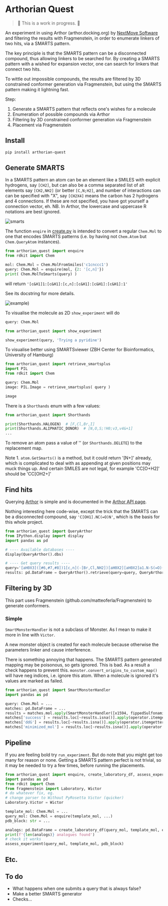 # Arthorian Quest

> :construction: This is a work in progress. :construction:

An experiment in using Arthor (arthor.docking.org) by [NextMove Software](https://www.nextmovesoftware.com/)
and filtering the results with Fragmenstein,
in order to enumerate linkers of two hits, via a SMARTS pattern.

The key principle is that the SMARTS pattern can be a disconnected compound, thus allowing linkers to be searched for.
By creating a SMARTS pattern with a wished for expansion vector, one can search for linkers that connect two hits.

To wittle out impossible compounds, the results are filtered by 3D constrained conformer generation via Fragmenstein,
but using the SMARTS pattern making it lightning fast.

Step:

1. Generate a SMARTS pattern that reflects one's wishes for a molecule
2. Enumeration of possible compounds via Arthor
3. Filtering by 3D constrained conformer generation via Fragmenstein
4. Placement via Fragmenstein

## Install

```bash
pip install arthorian-quest
```

## Generate SMARTS

In a SMARTS pattern an atom can be an element like a SMILES with explicit hydrogens,
say `[CH2]`, but can also be a comma separated list of alt elements say `[CH2,NH2]` (or better `[C,N;H2]`,
and number of interactions can can be specified with "X", say `[CH2X4]` means the carbon has 2 hydrogens and 4 connections.
If these are not specified, you have got yourself a connection vector, eh.
NB. In Arthor, the lowercase and uppercase R notations are best ignored.

![smarts](smarts.png)

The function `enqire` in [create.py](arthorian_quest/create.py) is intended to convert a regular `Chem.Mol`
to one that encodes SMARTS patterns (i.e. by having not `Chem.Atom` but `Chem.QueryAtom` instances).

```python
from arthorian_quest import enquire
from rdkit import Chem

mol: Chem.Mol = Chem.MolFromSmiles('c1cnccc1')
query: Chem.Mol = enquire(mol, {2: '[c,n]'})
print( Chem.MolToSmarts(query) )
```
will return `'[c&H1]1:[c&H1]:[c,n]:[c&H1]:[c&H1]:[c&H1]:1'`

See its docstring for more details.

![example)](example.png)

To visualise the molecule as 2D `show_experiment` will do
```python
query: Chem.Mol

from arthorian_quest import show_experiment

show_experiment(query, 'Trying a pyridine')
```

To visualise better using SMARTSviewer (ZBH Center for Bioinformatics, University of Hamburg)

```python
from arthorian_quest import retrieve_smartsplus
import PIL
from rdkit import Chem

query: Chem.Mol
image: PIL.Image = retrieve_smartsplus( query )

image
```

There is a `Shorthands` enum with a few values:

```python
from arthorian_quest import Shorthands

print(Shorthands.HALOGEN)  # [F,Cl,Br,I]
print(Shorthands.ALIPHATIC_DONOR)  # [N,O,S;!H0;v3,v4&+1]
...
```

To remove an atom pass a value of '' (or `Shorthands.DELETE`) to the replacement map.

Note 1. ``atom.GetSmarts()`` is a method, but it could return '[N+]' already,
which is complicated to deal with as appending at given positions may muck things up.
And certain SMILES are not legal, for example 'CC[O+H2]' should be 'CC[OH2+]'

## Find hits

Querying [Arthor](arthor.docking.org) is simple and
is documented in the [Arthor API page](https://arthor.docking.org/api).

Nothing interesting here code-wise,
except the trick that the SMARTS can be a disconnected compound,
say `'C[OH1].NC(=O)N'`,
which is the basis for this whole project.

```python
from arthorian_quest import QueryArthor
from IPython.display import display
import pandas as pd

# ---- Available databases ----
display(QueryArthor().dbs)

# ---- Get query results ----
query='[aH0X3]([#6,#7,#8])1[c,n](-[Br,Cl,NH2])[aH0X2][aH0X2]a1.N-S(=O)(=O)-C'
results: pd.DataFrame = QueryArthor().retrieve(query=query, QueryArthor.enamine_dbs)
```

## Filtering by 3D

This part uses Fragmenstein (github.com/matteoferla/Fragmenstein) to generate conformers.

### Simple

`SmartMonsterHandler` is not a subclass of Monster. As I mean to make it more in line with `Victor`.

A new monster object is created for each molecule because otherwise the parameters linker and cause interference.

There is something annoying that happens. The SMARTS pattern generated mapping may be poisonous, so gets ignored.
This is bad. As a result a check happens to prevent this. `monster.convert_origins_to_custom_map()` will have neg indices,
i.e. ignore this atom. When a molecule is ignored it's values are marked as failed.

```python
from arthorian_quest import SmartMonsterHandler
import pandas as pd

query: Chem.Mol = ...
matches: pd.DataFrame = ...
results = matches.mol.apply(SmartMonsterHandler([x1594, fippedSulfonamide], query, joining_cutoff=10))
matches['success'] = results.loc[~results.isna()].apply(operator.itemgetter('success'))
matches['ddG'] = results.loc[~results.isna()].apply(operator.itemgetter('ddG'))
matches['minimized_mol'] = results.loc[~results.isna()].apply(operator.itemgetter('mol'))
```

## Pipeline
If you are feeling bold try `run_experiment`.
But do note that you might get too many for reason or none.
Getting a SMARTS pattern perfect is not trivial, so it may be needed to try a few times,
before running the placements.

```python
from arthorian_quest import enquire, create_laboratory_df, assess_experiment
import pandas as pd
from rdkit import Chem
from fragmenstein import Laboratory, Wictor
# do whatever fix, eg.
# change parser to Without PyRosetta Victor (quicker)
Laboratory.Victor = Wictor

template_mol: Chem.Mol = ...
query_mol: Chem.Mol = enquire(template_mol, ...)
pdb_block: str = ...

analogs: pd.DataFrame = create_laboratory_df(query_mol, template_mol, experiment_name='experiment 123')
print(f'{len(analogs)} analogues found')
# check it works
assess_experiment(query_mol, template_mol, pdb_block)
```





## Etc.

## To do

* What happens when one submits a query that is always false?
* Make a better SMARTS generator
* Checks...
